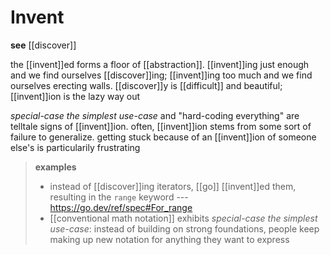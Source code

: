 # Invent

**see** [[discover]]

the [[invent]]ed forms a floor of [[abstraction]]. [[invent]]ing just enough and we find ourselves [[discover]]ing; [[invent]]ing too much and we find ourselves erecting walls. [[discover]]y is [[difficult]] and beautiful; [[invent]]ion is the lazy way out

_special-case the simplest use-case_ and "hard-coding everything" are telltale signs of [[invent]]ion. often, [[invent]]ion stems from some sort of failure to generalize. getting stuck because of an [[invent]]ion of someone else's is particularily frustrating

> **examples**
>
> - instead of [[discover]]ing iterators, [[go]] [[invent]]ed them, resulting in the `range` keyword --- <https://go.dev/ref/spec#For_range>
> - [[conventional math notation]] exhibits _special-case the simplest use-case_: instead of building on strong foundations, people keep making up new notation for anything they want to express
